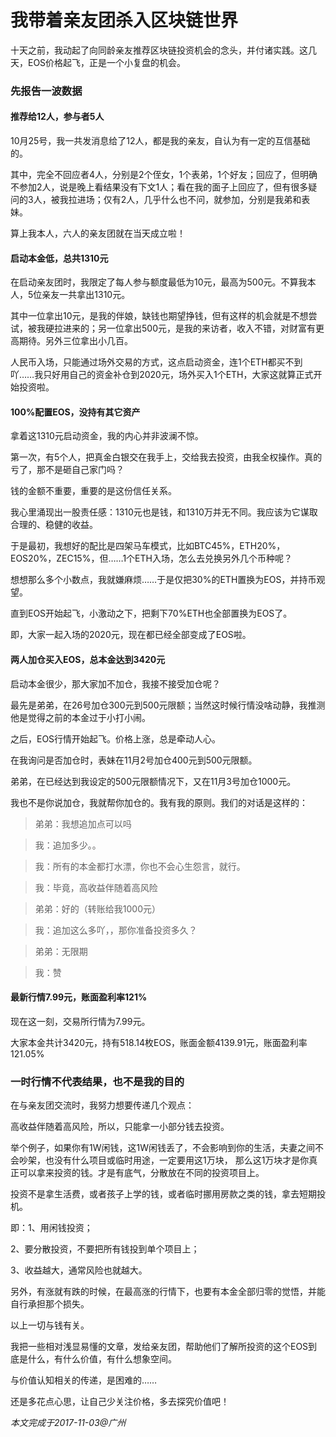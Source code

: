 # 我带着亲友团杀入区块链世界

十天之前，我动起了向同龄亲友推荐区块链投资机会的念头，并付诸实践。这几天，EOS价格起飞，正是一个小复盘的机会。

### 先报告一波数据

#### 推荐给12人，参与者5人

10月25号，我一共发消息给了12人，都是我的亲友，自认为有一定的互信基础的。

其中，完全不回应者4人，分别是2个侄女，1个表弟，1个好友；回应了，但明确不参加2人，说是晚上看结果没有下文1人；看在我的面子上回应了，但有很多疑问的3人，被我拉进场；仅有2人，几乎什么也不问，就参加，分别是我弟和表妹。

算上我本人，六人的亲友团就在当天成立啦！

#### 启动本金低，总共1310元

在启动亲友团时，我限定了每人参与额度最低为10元，最高为500元。不算我本人，5位亲友一共拿出1310元。

其中一位拿出10元，是我的伴娘，缺钱也期望挣钱，但有这样的机会就是不想尝试，被我硬拉进来的；另一位拿出500元，是我的来访者，收入不错，对财富有更高期待。另外三位拿出小几百。

人民币入场，只能通过场外交易的方式，这点启动资金，连1个ETH都买不到吖……我只好用自己的资金补仓到2020元，场外买入1个ETH，大家这就算正式开始投资啦。

#### 100%配置EOS，没持有其它资产

拿着这1310元启动资金，我的内心并非波澜不惊。

第一次，有5个人，把真金白银交在我手上，交给我去投资，由我全权操作。真的亏了，那不是砸自己家门吗？

钱的金额不重要，重要的是这份信任关系。

我心里涌现出一股责任感：1310元也是钱，和1310万并无不同。我应该为它谋取合理的、稳健的收益。

于是最初，我想好的配比是四架马车模式，比如BTC45%，ETH20%，EOS20%，ZEC15%，但……1个ETH入场，怎么去兑换另外几个币种呢？

想想那么多个小数点，我就嫌麻烦……于是仅把30%的ETH置换为EOS，并持币观望。

直到EOS开始起飞，小激动之下，把剩下70%ETH也全部置换为EOS了。

即，大家一起入场的2020元，现在都已经全部变成了EOS啦。

#### 两人加仓买入EOS，总本金达到3420元

启动本金很少，那大家加不加仓，我接不接受加仓呢？

最先是弟弟，在26号加仓300元到500元限额；当然这时候行情没啥动静，我推测他是觉得之前的本金过于小打小闹。

之后，EOS行情开始起飞。价格上涨，总是牵动人心。

在我询问是否加仓时，表妹在11月2号加仓400元到500元限额。

弟弟，在已经达到我设定的500元限额情况下，又在11月3号加仓1000元。

我也不是你说加仓，我就帮你加仓的。我有我的原则。我们的对话是这样的：

> 弟弟：我想追加点可以吗

> 我：追加多少。。

> 我：所有的本金都打水漂，你也不会心生怨言，就行。

> 我：毕竟，高收益伴随着高风险

> 弟弟：好的（转账给我1000元）

> 我：追加这么多吖，，那你准备投资多久？

> 弟弟：无限期

> 我：赞

#### 最新行情7.99元，账面盈利率121%

现在这一刻，交易所行情为7.99元。

大家本金共计3420元，持有518.14枚EOS，账面金额4139.91元，账面盈利率121.05%

### 一时行情不代表结果，也不是我的目的

在与亲友团交流时，我努力想要传递几个观点：

高收益伴随着高风险，所以，只能拿一小部分钱去投资。

举个例子，如果你有1W闲钱，这1W闲钱丢了，不会影响到你的生活，夫妻之间不会吵架，也没有什么项目或临时用途，一定要用这1万块，
那么这1万块才是你真正可以拿来投资的钱。才是有底气，分散放在不同的投资项目上。

投资不是拿生活费，或者孩子上学的钱，或者临时挪用房款之类的钱，拿去短期投机。

即：1、用闲钱投资；

2、要分散投资，不要把所有钱投到单个项目上；

3、收益越大，通常风险也就越大。

另外，有涨就有跌的时候，在最高涨的行情下，也要有本金全部归零的觉悟，并能自行承担那个损失。

以上一切与钱有关。

我把一些相对浅显易懂的文章，发给亲友团，帮助他们了解所投资的这个EOS到底是什么，有什么价值，有什么想象空间。

与价值认知相关的传递，是困难的……

还是多花点心思，让自己少关注价格，多去探究价值吧！

_本文完成于2017-11-03@广州_